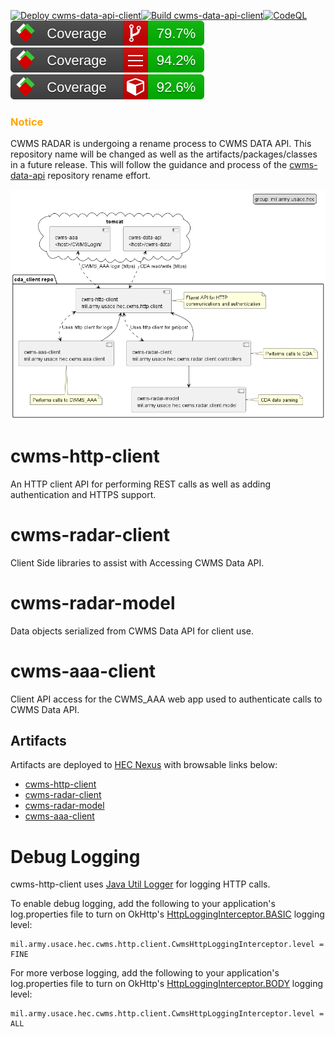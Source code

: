 [![Deploy cwms-data-api-client](https://github.com/HydrologicEngineeringCenter/cwms-data-api-client/actions/workflows/deploy.yml/badge.svg)](https://github.com/HydrologicEngineeringCenter/cwms-data-api-client/actions/workflows/deploy.yml)[![Build cwms-data-api-client](https://github.com/HydrologicEngineeringCenter/cwms-data-api-client/actions/workflows/build.yml/badge.svg)](https://github.com/HydrologicEngineeringCenter/cwms-data-api-client/actions/workflows/build.yml)[![CodeQL](https://github.com/HydrologicEngineeringCenter/cwms-data-api-client/actions/workflows/codeql.yml/badge.svg)](https://github.com/HydrologicEngineeringCenter/cwms-data-api-client/actions/workflows/codeql.yml)
![BranchCoverage](.github/coveragereport/badge_branchcoverage.svg) ![LineCoverage](.github/coveragereport/badge_linecoverage.svg) ![MethodCoverage](.github/coveragereport/badge_methodcoverage.svg)

### <span style="color:orange">Notice</span>
CWMS RADAR is undergoing a rename process to CWMS DATA API. 
This repository name will be changed as well as the artifacts/packages/classes in a future release.
This will follow the guidance and process of the [cwms-data-api](https://github.com/USACE/cwms-data-api) repository
rename effort.

![Modules](docs/CDA-client-modules.png)

# cwms-http-client
An HTTP client API for performing REST calls as well as adding authentication and HTTPS support.

# cwms-radar-client

Client Side libraries to assist with Accessing CWMS Data API.

# cwms-radar-model

Data objects serialized from CWMS Data API for client use.

# cwms-aaa-client

Client API access for the CWMS_AAA web app used to authenticate calls to CWMS Data API.

## Artifacts
Artifacts are deployed to [HEC Nexus](https://www.hec.usace.army.mil/nexus) with browsable links below:

- [cwms-http-client](https://www.hec.usace.army.mil/nexus/#browse/browse:maven-public:mil%2Farmy%2Fusace%2Fhec%2Fcwms-http-client)
- [cwms-radar-client](https://www.hec.usace.army.mil/nexus/#browse/browse:maven-public:mil%2Farmy%2Fusace%2Fhec%2Fcwms-radar-client)
- [cwms-radar-model](https://www.hec.usace.army.mil/nexus/#browse/browse:maven-public:mil%2Farmy%2Fusace%2Fhec%2Fcwms-radar-model)
- [cwms-aaa-client](https://www.hec.usace.army.mil/nexus/#browse/browse:maven-public:mil%2Farmy%2Fusace%2Fhec%2Fcwms-aaa-client)

# Debug Logging

cwms-http-client uses [Java Util Logger](https://docs.oracle.com/javase/8/docs/api/java/util/logging/Logger.html)
for logging HTTP calls.

To enable debug logging, add the following to your application's log.properties
file to turn on
OkHttp's [HttpLoggingInterceptor.BASIC](https://square.github.io/okhttp/3.x/logging-interceptor/okhttp3/logging/HttpLoggingInterceptor.Level.html#BASIC)
logging level:

```
mil.army.usace.hec.cwms.http.client.CwmsHttpLoggingInterceptor.level = FINE
```

For more verbose logging, add the following to your application's log.properties file
to turn on
OkHttp's [HttpLoggingInterceptor.BODY](https://square.github.io/okhttp/3.x/logging-interceptor/okhttp3/logging/HttpLoggingInterceptor.Level.html#BODY)
logging level:

```
mil.army.usace.hec.cwms.http.client.CwmsHttpLoggingInterceptor.level = ALL
```


